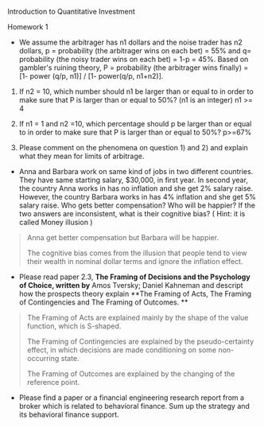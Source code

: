 Introduction to Quantitative Investment

Homework 1

-   We assume the arbitrager has n1 dollars and the noise trader has n2
    dollars, p = probability (the arbitrager wins on each bet) = 55% and
    q= probability (the noisy trader wins on each bet) = 1-p = 45%.
    Based on gambler's ruining theory, P = probability (the arbitrager
    wins finally) = \[1- power (q/p, n1)\] / \[1- power(q/p, n1+n2)\].

1)  If n2 = 10, which number should n1 be larger than or equal to in
    order to make sure that P is larger than or equal to 50%? (n1 is an
    integer) n1 \>= 4

2)  If n1 = 1 and n2 =10, which percentage should p be larger than or
    equal to in order to make sure that P is larger than or equal to
    50%? p\>=67%

3)  Please comment on the phenomena on question 1) and 2) and explain
    what they mean for limits of arbitrage.

-   Anna and Barbara work on same kind of jobs in two different
    countries. They have same starting salary, \$30,000, in first year.
    In second year, the country Anna works in has no inflation and she
    get 2% salary raise. However, the country Barbara works in has 4%
    inflation and she get 5% salary raise. Who gets better compensation?
    Who will be happier? If the two answers are inconsistent, what is
    their cognitive bias? ( Hint: it is called Money illusion )

> Anna get better compensation but Barbara will be happier.
>
> The cognitive bias comes from the illusion that people tend to view
> their wealth in nominal dollar terms and ignore the inflation effect.

-   Please read paper 2.3, **The Framing of Decisions and the Psychology
    of Choice, written by** Amos Tversky; Daniel Kahneman and descript
    how the prospects theory explain **The Framing of Acts, The Framing
    of Contingencies and The Framing of Outcomes. **

> The Framing of Acts are explained mainly by the shape of the value
> function, which is S-shaped.
>
> The Framing of Contingencies are explained by the pseudo-certainty
> effect, in which decisions are made conditioning on some non-occurring
> state.
>
> The Framing of Outcomes are explained by the changing of the reference
> point.

-   Please find a paper or a financial engineering research report from
    a broker which is related to behavioral finance. Sum up the strategy
    and its behavioral finance support.
